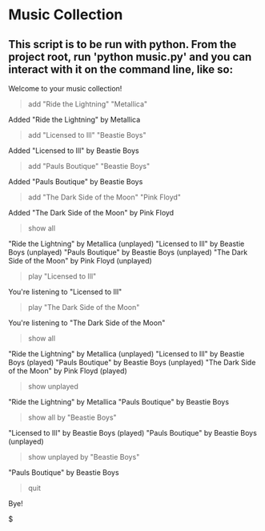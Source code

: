 # Music Collection

## This script is to be run with python. From the project root, run 'python music.py' and you can interact with it on the command line, like so:

Welcome to your music collection!

> add "Ride the Lightning" "Metallica"

Added "Ride the Lightning" by Metallica

> add "Licensed to Ill" "Beastie Boys"

Added "Licensed to Ill" by Beastie Boys

> add "Pauls Boutique" "Beastie Boys"

Added "Pauls Boutique" by Beastie Boys

> add "The Dark Side of the Moon" "Pink Floyd"

Added "The Dark Side of the Moon" by Pink Floyd

> show all

"Ride the Lightning" by Metallica (unplayed)
"Licensed to Ill" by Beastie Boys (unplayed)
"Pauls Boutique" by Beastie Boys (unplayed)
"The Dark Side of the Moon" by Pink Floyd (unplayed)

> play "Licensed to Ill"

You're listening to "Licensed to Ill"

> play "The Dark Side of the Moon"

You're listening to "The Dark Side of the Moon"

> show all

"Ride the Lightning" by Metallica (unplayed)
"Licensed to Ill" by Beastie Boys (played)
"Pauls Boutique" by Beastie Boys (unplayed)
"The Dark Side of the Moon" by Pink Floyd (played)

> show unplayed

"Ride the Lightning" by Metallica
"Pauls Boutique" by Beastie Boys

> show all by "Beastie Boys"

"Licensed to Ill" by Beastie Boys (played)
"Pauls Boutique" by Beastie Boys (unplayed)

> show unplayed by "Beastie Boys"

"Pauls Boutique" by Beastie Boys

> quit

Bye!

$

